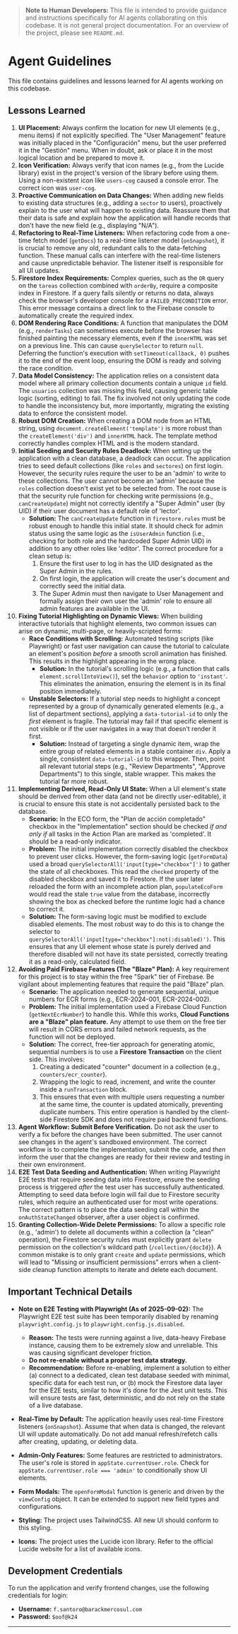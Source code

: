 > **Note to Human Developers:** This file is intended to provide guidance and instructions specifically for AI agents collaborating on this codebase. It is not general project documentation. For an overview of the project, please see `README.md`.

# Agent Guidelines

This file contains guidelines and lessons learned for AI agents working on this codebase.

## Lessons Learned

1.  **UI Placement:** Always confirm the location for new UI elements (e.g., menu items) if not explicitly specified. The "User Management" feature was initially placed in the "Configuración" menu, but the user preferred it in the "Gestión" menu. When in doubt, ask or place it in the most logical location and be prepared to move it.
2.  **Icon Verification:** Always verify that icon names (e.g., from the Lucide library) exist in the project's version of the library before using them. Using a non-existent icon like `users-cog` caused a console error. The correct icon was `user-cog`.
3.  **Proactive Communication on Data Changes:** When adding new fields to existing data structures (e.g., adding a `sector` to users), proactively explain to the user what will happen to existing data. Reassure them that their data is safe and explain how the application will handle records that don't have the new field (e.g., displaying "N/A").
4.  **Refactoring to Real-Time Listeners:** When refactoring code from a one-time fetch model (`getDocs`) to a real-time listener model (`onSnapshot`), it is crucial to remove any old, redundant calls to the data-fetching function. These manual calls can interfere with the real-time listeners and cause unpredictable behavior. The listener itself is responsible for all UI updates.
5.  **Firestore Index Requirements:** Complex queries, such as the `OR` query on the `tareas` collection combined with `orderBy`, require a composite index in Firestore. If a query fails silently or returns no data, always check the browser's developer console for a `FAILED_PRECONDITION` error. This error message contains a direct link to the Firebase console to automatically create the required index.
6.  **DOM Rendering Race Conditions:** A function that manipulates the DOM (e.g., `renderTasks`) can sometimes execute before the browser has finished painting the necessary elements, even if the `innerHTML` was set on a previous line. This can cause `querySelector` to return `null`. Deferring the function's execution with `setTimeout(callback, 0)` pushes it to the end of the event loop, ensuring the DOM is ready and solving the race condition.
7.  **Data Model Consistency:** The application relies on a consistent data model where all primary collection documents contain a unique `id` field. The `usuarios` collection was missing this field, causing generic table logic (sorting, editing) to fail. The fix involved not only updating the code to handle the inconsistency but, more importantly, migrating the existing data to enforce the consistent model.
8.  **Robust DOM Creation:** When creating a DOM node from an HTML string, using `document.createElement('template')` is more robust than the `createElement('div')` and `innerHTML` hack. The template method correctly handles complex HTML and is the modern standard.
9.  **Initial Seeding and Security Rules Deadlock:** When setting up the application with a clean database, a deadlock can occur. The application tries to seed default collections (like `roles` and `sectores`) on first login. However, the security rules require the user to be an 'admin' to write to these collections. The user cannot become an 'admin' because the `roles` collection doesn't exist yet to be selected from. The root cause is that the security rule function for checking write permissions (e.g., `canCreateUpdate`) might not correctly identify a "Super Admin" user (by UID) if their user document has a default role of 'lector'.
    *   **Solution:** The `canCreateUpdate` function in `firestore.rules` must be robust enough to handle this initial state. It should check for admin status using the same logic as the `isUserAdmin` function (i.e., checking for both role and the hardcoded Super Admin UID) in addition to any other roles like 'editor'. The correct procedure for a clean setup is:
        1.  Ensure the first user to log in has the UID designated as the Super Admin in the rules.
        2.  On first login, the application will create the user's document and correctly seed the initial data.
        3.  The Super Admin must then navigate to User Management and formally assign their own user the 'admin' role to ensure all admin features are available in the UI.
10. **Fixing Tutorial Highlighting on Dynamic Views:** When building interactive tutorials that highlight elements, two common issues can arise on dynamic, multi-page, or heavily-scripted forms:
    *   **Race Conditions with Scrolling:** Automated testing scripts (like Playwright) or fast user navigation can cause the tutorial to calculate an element's position *before* a smooth scroll animation has finished. This results in the highlight appearing in the wrong place.
        *   **Solution:** In the tutorial's scrolling logic (e.g., a function that calls `element.scrollIntoView()`), set the `behavior` option to `'instant'`. This eliminates the animation, ensuring the element is in its final position immediately.
    *   **Unstable Selectors:** If a tutorial step needs to highlight a concept represented by a group of dynamically generated elements (e.g., a list of department sections), applying a `data-tutorial-id` to only the *first* element is fragile. The tutorial may fail if that specific element is not visible or if the user navigates in a way that doesn't render it first.
        *   **Solution:** Instead of targeting a single dynamic item, wrap the entire group of related elements in a stable container `div`. Apply a single, consistent `data-tutorial-id` to this wrapper. Then, point all relevant tutorial steps (e.g., "Review Departments", "Approve Departments") to this single, stable wrapper. This makes the tutorial far more robust.
11. **Implementing Derived, Read-Only UI State:** When a UI element's state should be derived from other data (and not be directly user-editable), it is crucial to ensure this state is not accidentally persisted back to the database.
    *   **Scenario:** In the ECO form, the "Plan de acción completado" checkbox in the "Implementation" section should be checked *if and only if* all tasks in the Action Plan are marked as 'completed'. It should be a read-only indicator.
    *   **Problem:** The initial implementation correctly disabled the checkbox to prevent user clicks. However, the form-saving logic (`getFormData`) used a broad `querySelectorAll('input[type="checkbox"]')` to gather the state of all checkboxes. This read the `checked` property of the disabled checkbox and saved it to Firestore. If the user later reloaded the form with an incomplete action plan, `populateEcoForm` would read the stale `true` value from the database, incorrectly showing the box as checked before the runtime logic had a chance to correct it.
    *   **Solution:** The form-saving logic must be modified to exclude disabled elements. The most robust way to do this is to change the selector to `querySelectorAll('input[type="checkbox"]:not(:disabled)')`. This ensures that any UI element whose state is purely derived and therefore disabled will not have its state persisted, correctly treating it as a read-only, calculated field.
12. **Avoiding Paid Firebase Features (The "Blaze" Plan):** A key requirement for this project is to stay within the free "Spark" tier of Firebase. Be vigilant about implementing features that require the paid "Blaze" plan.
    *   **Scenario:** The application needed to generate sequential, unique numbers for ECR forms (e.g., ECR-2024-001, ECR-2024-002).
    *   **Problem:** The initial implementation used a Firebase Cloud Function (`getNextEcrNumber`) to handle this. While this works, **Cloud Functions are a "Blaze" plan feature.** Any attempt to use them on the free tier will result in CORS errors and failed network requests, as the function will not be deployed.
    *   **Solution:** The correct, free-tier approach for generating atomic, sequential numbers is to use a **Firestore Transaction** on the client side. This involves:
        1.  Creating a dedicated "counter" document in a collection (e.g., `counters/ecr_counter`).
        2.  Wrapping the logic to read, increment, and write the counter inside a `runTransaction` block.
        3.  This ensures that even with multiple users requesting a number at the same time, the counter is updated atomically, preventing duplicate numbers. This entire operation is handled by the client-side Firestore SDK and does not require paid backend functions.
13. **Agent Workflow: Submit Before Verification.** Do not ask the user to verify a fix before the changes have been submitted. The user cannot see changes in the agent's sandboxed environment. The correct workflow is to complete the implementation, submit the code, and *then* inform the user that the changes are ready for their review and testing in their own environment.
14. **E2E Test Data Seeding and Authentication:** When writing Playwright E2E tests that require seeding data into Firestore, ensure the seeding process is triggered *after* the test user has successfully authenticated. Attempting to seed data before login will fail due to Firestore security rules, which require an authenticated user for most write operations. The correct pattern is to place the data seeding call within the `onAuthStateChanged` observer, after a user object is confirmed.
15. **Granting Collection-Wide Delete Permissions:** To allow a specific role (e.g., 'admin') to delete all documents within a collection (a "clean" operation), the Firestore security rules must explicitly grant `delete` permission on the collection's wildcard path (`/collection/{docId}`). A common mistake is to only grant `create` and `update` permissions, which will lead to "Missing or insufficient permissions" errors when a client-side cleanup function attempts to iterate and delete each document.

## Important Technical Details

*   **Note on E2E Testing with Playwright (As of 2025-09-02):** The Playwright E2E test suite has been temporarily disabled by renaming `playwright.config.js` to `playwright.config.js.disabled`.
    *   **Reason:** The tests were running against a live, data-heavy Firebase instance, causing them to be extremely slow and unreliable. This was causing significant developer friction.
    *   **Do not re-enable without a proper test data strategy.**
    *   **Recommendation:** Before re-enabling, implement a solution to either (a) connect to a dedicated, clean test database seeded with minimal, specific data for each test run, or (b) mock the Firestore data layer for the E2E tests, similar to how it's done for the Jest unit tests. This will ensure tests are fast, deterministic, and do not rely on the state of a live database.

*   **Real-Time by Default:** The application heavily uses real-time Firestore listeners (`onSnapshot`). Assume that when data is changed, the relevant UI will update automatically. Do not add manual refresh/refetch calls after creating, updating, or deleting data.
*   **Admin-Only Features:** Some features are restricted to administrators. The user's role is stored in `appState.currentUser.role`. Check for `appState.currentUser.role === 'admin'` to conditionally show UI elements.
*   **Form Modals:** The `openFormModal` function is generic and driven by the `viewConfig` object. It can be extended to support new field types and configurations.
*   **Styling:** The project uses TailwindCSS. All new UI should conform to this styling.
*   **Icons:** The project uses the Lucide icon library. Refer to the official Lucide website for a list of available icons.

## Development Credentials

To run the application and verify frontend changes, use the following credentials for login:

- **Username:** `f.santoro@barackmercosul.com`
- **Password:** `$oof@k24`
---
